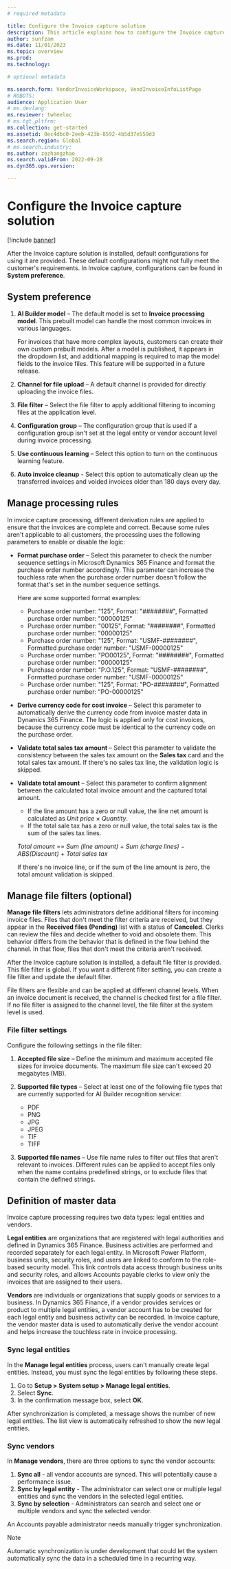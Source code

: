 ```yaml
---
# required metadata

title: Configure the Invoice capture solution
description: This article explains how to configure the Invoice capture solution.
author: sunfzam
ms.date: 11/01/2023
ms.topic: overview
ms.prod: 
ms.technology: 

# optional metadata

ms.search.form: VendorInvoiceWorkspace, VendInvoiceInfoListPage
# ROBOTS: 
audience: Application User
# ms.devlang: 
ms.reviewer: twheeloc
# ms.tgt_pltfrm: 
ms.collection: get-started
ms.assetid: 0ec4dbc0-2eeb-423b-8592-4b5d37e559d3
ms.search.region: Global
# ms.search.industry: 
ms.author: zezhangzhao
ms.search.validFrom: 2022-09-28
ms.dyn365.ops.version: 

---
```


# Configure the Invoice capture solution

[!include [banner](../includes/banner.md)]

After the Invoice capture solution is installed, default configurations for using it are provided. These default configurations might not fully meet the customer's requirements. In Invoice capture, configurations can be found in **System preference**.

## System preference

1. **AI Builder model** – The default model is set to **Invoice processing model**. This prebuilt model can handle the most common invoices in various languages.

    For invoices that have more complex layouts, customers can create their own custom prebuilt models. After a model is published, it appears in the dropdown list, and additional mapping is required to map the model fields to the invoice files. This feature will be supported in a future release.

2. **Channel for file upload** – A default channel is provided for directly uploading the invoice files.
3. **File filter** – Select the file filter to apply additional filtering to incoming files at the application level.
4. **Configuration group** – The configuration group that is used if a configuration group isn't set at the legal entity or vendor account level during invoice processing.
5. **Use continuous learning** – Select this option to turn on the continuous learning feature.
6. **Auto invoice cleanup** - Select this option to automatically clean up the transferred invoices and voided invoices older than 180 days every day.

## Manage processing rules

In invoice capture processing, different derivation rules are applied to ensure that the invoices are complete and correct. Because some rules aren't applicable to all customers, the processing uses the following parameters to enable or disable the logic:

- **Format purchase order** – Select this parameter to check the number sequence settings in Microsoft Dynamics 365 Finance and format the purchase order number accordingly. This parameter can increase the touchless rate when the purchase order number doesn't follow the format that's set in the number sequence settings.

    Here are some supported format examples:

    - Purchase order number: "125", Format: "\#\#\#\#\#\#\#\#", Formatted purchase order number: "00000125"
    - Purchase order number: "00125", Format: "\#\#\#\#\#\#\#\#", Formatted purchase order number: "00000125"
    - Purchase order number: "125", Format: "USMF-\#\#\#\#\#\#\#\#", Formatted purchase order number: "USMF-00000125"
    - Purchase order number: "PO00125", Format: "\#\#\#\#\#\#\#\#", Formatted purchase order number: "00000125"
    - Purchase order number: "P.O.125", Format: "USMF-\#\#\#\#\#\#\#\#", Formatted purchase order number: "USMF-00000125"
    - Purchase order number: "125", Format: "PO-\#\#\#\#\#\#\#\#", Formatted purchase order number: "PO-00000125"

- **Derive currency code for cost invoice** – Select this parameter to automatically derive the currency code from invoice master data in Dynamics 365 Finance. The logic is applied only for cost invoices, because the currency code must be identical to the currency code on the purchase order.
- **Validate total sales tax amount** – Select this parameter to validate the consistency between the sales tax amount on the **Sales tax** card and the total sales tax amount. If there's no sales tax line, the validation logic is skipped.
- **Validate total amount** – Select this parameter to confirm alignment between the calculated total invoice amount and the captured total amount.

    - If the line amount has a zero or null value, the line net amount is calculated as *Unit price* &times; *Quantity*.
    - If the total sale tax has a zero or null value, the total sales tax is the sum of the sales tax lines.

    *Total amount* == *Sum (line amount)* + *Sum (charge lines)* &minus; *ABS(Discount)* + *Total sales tax*

    If there's no invoice line, or if the sum of the line amount is zero, the total amount validation is skipped.

## Manage file filters (optional)

**Manage file filters** lets administrators define additional filters for incoming invoice files. Files that don't meet the filter criteria are received, but they appear in the **Received files (Pending)** list with a status of **Canceled**. Clerks can review the files and decide whether to void and obsolete them. This behavior differs from the behavior that is defined in the flow behind the channel. In that flow, files that don't meet the criteria aren't received.

After the Invoice capture solution is installed, a default file filter is provided. This file filter is global. If you want a different filter setting, you can create a file filter and update the default filter.

File filters are flexible and can be applied at different channel levels. When an invoice document is received, the channel is checked first for a file filter. If no file filter is assigned to the channel level, the file filter at the system level is used.

### File filter settings

Configure the following settings in the file filter:

1. **Accepted file size** – Define the minimum and maximum accepted file sizes for invoice documents. The maximum file size can't exceed 20 megabytes (MB).
2. **Supported file types** – Select at least one of the following file types that are currently supported for AI Builder recognition service:

    - PDF
    - PNG
    - JPG
    - JPEG
    - TIF
    - TIFF

3. **Supported file names** – Use file name rules to filter out files that aren't relevant to invoices. Different rules can be applied to accept files only when the name contains predefined strings, or to exclude files that contain the defined strings.

## Definition of master data

Invoice capture processing requires two data types: legal entities and vendors.

**Legal entities** are organizations that are registered with legal authorities and defined in Dynamics 365 Finance. Business activities are performed and recorded separately for each legal entity. In Microsoft Power Platform, business units, security roles, and users are linked to conform to the role-based security model. This link controls data access through business units and security roles, and allows Accounts payable clerks to view only the invoices that are assigned to their users.

**Vendors** are individuals or organizations that supply goods or services to a business. In Dynamics 365 Finance, if a vendor provides services or product to multiple legal entities, a vendor account has to be created for each legal entity and business activity can be recorded. In Invoice capture, the vendor master data is used to automatically derive the vendor account and helps increase the touchless rate in invoice processing.

### Sync legal entities

In the **Manage legal entities** process, users can't manually create legal entities. Instead, you must sync the legal entities by following these steps.

1. Go to **Setup \> System setup \> Manage legal entities**.
2. Select **Sync**.
3. In the confirmation message box, select **OK**.

After synchronization is completed, a message shows the number of new legal entities. The list view is automatically refreshed to show the new legal entities.

### Sync vendors
 In **Manage vendors**, there are three options to sync the vendor accounts:
 1. **Sync all** - all vendor accounts are synced. This will potentially cause a performance issue.
 2. **Sync by legal entity** - The administrator can select one or multiple legal entities and sync the vendors in the selected legal entities.
 3. **Sync by selection** - Administrators can search and select one or multiple vendors and sync the selected vendor. 
 
An Accounts payable administrator needs manually trigger synchronization. 
>[!NOTE]
>Automatic synchronization is under development that could let the system automatically sync the data in a scheduled time in a recurring way.
